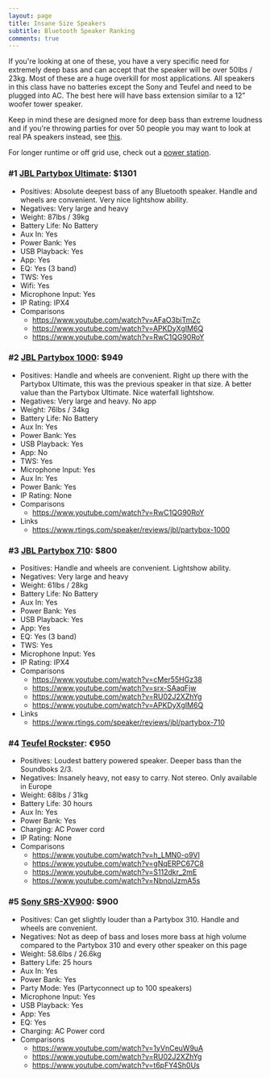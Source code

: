 ```yaml
---
layout: page
title: Insane Size Speakers
subtitle: Bluetooth Speaker Ranking
comments: true
---
```


If you're looking at one of these, you have a very specific need for extremely deep bass and can accept that the speaker will be over 50lbs / 23kg. Most of these are a huge overkill for most applications. All speakers in this class have no batteries except the Sony and Teufel and need to be plugged into AC. The best here will have bass extension similar to a 12” woofer tower speaker.

Keep in mind these are designed more for deep bass than extreme loudness and if you're throwing parties for over 50 people you may want to look at real PA speakers instead, see [this](/portable-party-speakers/).

For longer runtime or off grid use, check out a [power station](/portable-power-stations/).

### #1 [JBL Partybox Ultimate](https://www.amazon.com/JBL-Partybox-Ultimate-Connectivity-Slashproof/dp/B0CFZMKYXH/ref=sr_1_3?&_encoding=UTF8&tag=rankingspea01-20&linkCode=ur2&linkId=5d6ef5cb2de9adba94b491ab60da98ac&camp=1789&creative=9325): $1301

- Positives: Absolute deepest bass of any Bluetooth speaker. Handle and wheels are convenient. Very nice lightshow ability.
- Negatives: Very large and heavy
- Weight: 87lbs / 39kg
- Battery Life: No Battery
- Aux In: Yes
- Power Bank: Yes
- USB Playback: Yes
- App: Yes
- EQ: Yes (3 band)
- TWS: Yes
- Wifi: Yes
- Microphone Input: Yes
- IP Rating: IPX4
- Comparisons
    - <https://www.youtube.com/watch?v=AFaO3biTmZc>
    - <https://www.youtube.com/watch?v=APKDyXgIM6Q>
    - <https://www.youtube.com/watch?v=RwC1QG90RoY>

### #2 [JBL Partybox 1000](https://www.amazon.com/JBL-PartyBox-Premium-Wireless-Bluetooth/dp/B07TJXHG14/ref=sr_1_1_sspa?&_encoding=UTF8&tag=rankingspea01-20&linkCode=ur2&linkId=990faa7b551b1ceecc2ddda2bccc7c2f&camp=1789&creative=9325): $949

- Positives: Handle and wheels are convenient. Right up there with the Partybox Ultimate, this was the previous speaker in that size. A better value than the Partybox Ultimate. Nice waterfall lightshow.
- Negatives:  Very large and heavy. No app
- Weight: 76lbs / 34kg
- Battery Life: No Battery
- Aux In: Yes
- Power Bank: Yes
- USB Playback: Yes
- App: No
- TWS: Yes
- Microphone Input: Yes
- Aux In: Yes
- Power Bank: Yes
- IP Rating: None
- Comparisons
    - <https://www.youtube.com/watch?v=RwC1QG90RoY>
- Links
    - <https://www.rtings.com/speaker/reviews/jbl/partybox-1000>

### #3 [JBL Partybox 710](https://www.amazon.com/JBL-PartyBox-710-Built-connectivity/dp/B09CW9WXML/ref=sr_1_3?&_encoding=UTF8&tag=rankingspea01-20&linkCode=ur2&linkId=acdd7f31b8c495f5a2bba5f5eb60a834&camp=1789&creative=9325): $800

- Positives: Handle and wheels are convenient. Lightshow ability.
- Negatives: Very large and heavy
- Weight: 61lbs / 28kg
- Battery Life: No Battery
- Aux In: Yes
- Power Bank: Yes
- USB Playback: Yes
- App: Yes
- EQ: Yes (3 band)
- TWS: Yes
- Microphone Input: Yes
- IP Rating: IPX4
- Comparisons
    - <https://www.youtube.com/watch?v=cMer55HGz38>
    - <https://www.youtube.com/watch?v=srx-SAaqFjw>
    - <https://www.youtube.com/watch?v=RU02J2XZhYg>
    - <https://www.youtube.com/watch?v=APKDyXgIM6Q>
- Links
    - <https://www.rtings.com/speaker/reviews/jbl/partybox-710>

### #4 [Teufel Rockster](https://lu.teufelaudio.com/rockster-105575000): €950

- Positives: Loudest battery powered speaker. Deeper bass than the Soundboks 2/3.
- Negatives: Insanely heavy, not easy to carry. Not stereo. Only available in Europe
- Weight: 68lbs / 31kg
- Battery Life: 30 hours
- Aux In: Yes
- Power Bank: Yes
- Charging: AC Power cord
- IP Rating: None
- Comparisons
    - <https://www.youtube.com/watch?v=h_LMN0-o9VI>
    - <https://www.youtube.com/watch?v=gNqERPC67C8>
    - <https://www.youtube.com/watch?v=S112dkr_2mE>
    - <https://www.youtube.com/watch?v=NbnolJzmA5s>

### #5 [Sony SRS-XV900](https://www.amazon.com/Sony-Portable-Bluetooth-Karaoke-Party-Speaker-Hour-Battery-Omnidirectional-Sound/dp/B0BDTFDB1M/ref=sr_1_fkmr0_1?&_encoding=UTF8&tag=rankingspea01-20&linkCode=ur2&linkId=6fe34568e0316851b8b27309bdbe3fd6&camp=1789&creative=9325): $900

- Positives: Can get slightly louder than a Partybox 310. Handle and wheels are convenient.
- Negatives: Not as deep of bass and loses more bass at high volume compared to the Partybox 310 and every other speaker on this page
- Weight: 58.6lbs / 26.6kg
- Battery Life: 25 hours
- Aux In: Yes
- Power Bank: Yes
- Party Mode: Yes (Partyconnect up to 100 speakers)
- Microphone Input: Yes
- USB Playback: Yes
- App: Yes
- EQ: Yes
- Charging: AC Power cord
- Comparisons
    - <https://www.youtube.com/watch?v=1yVnCeuW9uA>
    - <https://www.youtube.com/watch?v=RU02J2XZhYg>
    - <https://www.youtube.com/watch?v=t6pFY4Sh0Us>

